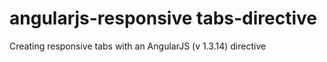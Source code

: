 # angularjs-responsive tabs-directive
Creating responsive tabs with an AngularJS (v 1.3.14) directive 
